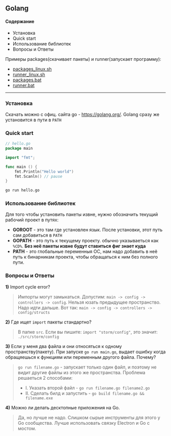 ## Golang 

#### Содержание
* Установка 
* Quick start
* Использование библиотек
* Вопросы и Ответы

Примеры packages(скачивает пакеты) и runner(запускает программу):
* [packages_linux.sh](https://github.com/Nikeweke/EXAMPLES--Golang/blob/master/packages_runners/packages_linux.sh)
* [runner_linux.sh](https://github.com/Nikeweke/EXAMPLES--Golang/blob/master/packages_runners/runner_linux.sh)
* [packages.bat](https://github.com/Nikeweke/EXAMPLES--Golang/blob/master/packages_runners/packages.bat)
* [runner.bat](https://github.com/Nikeweke/EXAMPLES--Golang/blob/master/packages_runners/runner.bat)


--- 

### Установка
Скачать можно с офиц. сайта go - https://golang.org/. Golang сразу же установится в пути в `PATH`


### Quick start
```go
// hello.go
package main

import "fmt";

func main () {
	fmt.Println("Hello world")
	fmt.Scanln() // pause
}
```

```bash
go run hello.go
```

###  Использование библиотек
Для того чтобы установить пакеты извне, нужно обозначить текущий рабочий проект в путях:
* **GOROOT** - это там где установлен язык. После установки, этот путь сам добавиться в `PATH`
* **GOPATH** - это путь к текущему проекту. обычно указываеться как `%CD%`. **Без неё пакеты извне будут ставиться фиг знает куда** 
* **PATH** - это глобальные переменныя ОС, нам надо добавить в неё путь к бинарникам проекта, чтобы обращаться к ним без полного пути.  
    
### Вопросы и Ответы

**1)** Import cycle error?
>Импорты могут замыкаться. Допустим: `main -> config -> controllers -> config`. Нельзя юзать предыдущее пространство. Надо идти дальше. Вот так: `main -> config -> controllers -> config/structs`

**2)** Где ищет `import` пакеты стандартно?
> В папке `src`. Если вы пишите: `import "storm/config"`, это значит: `./src/storm/config`

**3)** Если у меня два файла и они относяться к одному пространству(пакету). При запуске `go run main.go`, выдает ошибку когда обращяешься к функциям или переменным другого файла. Почему?
> `go run filename.go` - запускает только один файл, и поэтому не видит другие файлы из этого же пространства. 
> Проблема решаеться 2 способами:
> * I. Указать второй файл - `go run filename.go filename2.go`
> * II. Сделать билд и запустить - `go build filename.go && filename.exe`
> 

**4)** Можно ли делать десктопные приложения на Go. 
> Да, но лучше не надо. Слишком сырые инструменты для этого у Go сообщества. Лучше использовать связку Electron и Go с мостом.
